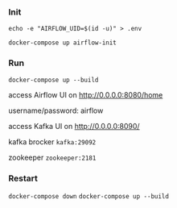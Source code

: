 ### Init

`echo -e "AIRFLOW_UID=$(id -u)" > .env`

`docker-compose up airflow-init`

### Run

`docker-compose up --build`

access Airflow UI on http://0.0.0.0:8080/home

username/password: airflow

access Kafka UI on http://0.0.0.0:8090/

kafka brocker `kafka:29092`

zookeeper `zookeeper:2181`

### Restart

`docker-compose down`
`docker-compose up --build`
